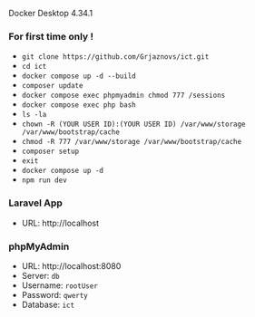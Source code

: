 Docker Desktop 4.34.1

### For first time only !
- `git clone https://github.com/Grjaznovs/ict.git`
- `cd ict`
- `docker compose up -d --build`
- `composer update`
- `docker compose exec phpmyadmin chmod 777 /sessions`
- `docker compose exec php bash`
- `ls -la`
- `chown -R (YOUR USER ID):(YOUR USER ID) /var/www/storage /var/www/bootstrap/cache`
- `chmod -R 777 /var/www/storage /var/www/bootstrap/cache`
- `composer setup`
- `exit`
- `docker compose up -d`
- `npm run dev`

### Laravel App
- URL: http://localhost

### phpMyAdmin
- URL: http://localhost:8080
- Server: `db`
- Username: `rootUser`
- Password: `qwerty`
- Database: `ict`
